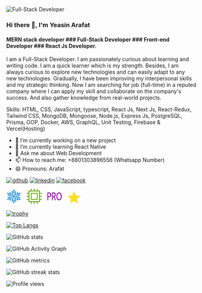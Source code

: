 ![Full-Stack Developer](https://blog.talent500.co/wp-content/uploads/2023/09/d394de11-2b7f-4a72-a3e0-c876f7356a40_Main-1-1200x500.jpg)

### Hi there 👋, I'm Yeasin Arafat
#### MERN stack developer ### Full-Stack Developer ### Front-end Developer ### React Js Developer.


I am a Full-Stack Developer. I am passionately curious about learning and writing code. I am a quick learner which is my strength. Besides, I am always curious to explore new technologies and can easily adapt to any new technologies. Gradually, I have been improving my interpersonal skills and my strategic thinking. Now I am searching for job (full-time) in a reputed company where I can apply my skill and collaborate on the company's success. And also gather knowledge from real-world projects.

Skills: HTML, CSS, JavaScript, typescript, React Js, Next Js, React-Redux, Tailwind CSS, MongoDB, Mongoose, Node.js, Express Js, PostgreSQL, Prisma, OOP, Docker, AWS, GraphQL, Unit Testing, Firebase & Vercel(Hosting)

- 🔭 I’m currently working on a new project 
- 🌱 I’m currently learning React Native 
- 💬 Ask me about Web Development 
- 📫 How to reach me: +8801303896556 (Whatsapp Number) 
- 😄 Pronouns: Arafat 


[<img src='https://cdn.jsdelivr.net/npm/simple-icons@3.0.1/icons/github.svg' alt='github' height='40'>](https://github.com/leoarafat)  [<img src='https://cdn.jsdelivr.net/npm/simple-icons@3.0.1/icons/linkedin.svg' alt='linkedin' height='40'>](https://www.linkedin.com/in/https://www.linkedin.com/in/yeasin-arafat-84734a244//)  [<img src='https://cdn.jsdelivr.net/npm/simple-icons@3.0.1/icons/facebook.svg' alt='facebook' height='40'>](https://www.facebook.com/https://www.facebook.com/profile.php?id=100065181076417)  

<a href='https://archiveprogram.github.com/'><img src='https://raw.githubusercontent.com/acervenky/animated-github-badges/master/assets/acbadge.gif' width='40' height='40'></a> <a href='https://docs.github.com/en/developers'><img src='https://raw.githubusercontent.com/acervenky/animated-github-badges/master/assets/devbadge.gif' width='40' height='40'></a> <a href='https://github.com/pricing'><img src='https://raw.githubusercontent.com/acervenky/animated-github-badges/master/assets/pro.gif' width='40' height='40'></a> <a href='https://stars.github.com/'><img src='https://raw.githubusercontent.com/acervenky/animated-github-badges/master/assets/starbadge.gif' width='35' height='35'></a> 

[![trophy](https://github-profile-trophy.vercel.app/?username=leoarafat)](https://github.com/ryo-ma/github-profile-trophy)

[![Top Langs](https://github-readme-stats.vercel.app/api/top-langs/?username=leoarafat)](https://github.com/anuraghazra/github-readme-stats)

![GitHub stats](https://github-readme-stats.vercel.app/api?username=leoarafat&show_icons=true&count_private=true)  

![GitHub Activity Graph](https://activity-graph.herokuapp.com/graph?username=leoarafat)  

![GitHub metrics](https://metrics.lecoq.io/leoarafat)  

![GitHub streak stats](https://streak-stats.demolab.com/?user=leoarafat)  

![Profile views](https://gpvc.arturio.dev/leoarafat)  
